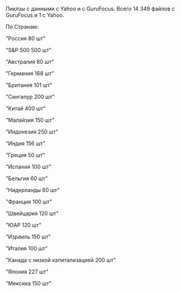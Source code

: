 Пиклзы с данными с Yahoo и с GuruFocus. Всего 14 349 файлов с GuruFocus и 1 с Yahoo. 

По Странам:

"Россия 80 шт"	

"S&P 500 500 шт"

"Австралия 80 шт"	

"Германия 168 шт"

"Британия 101 шт"	

"Сингапур 200 шт"

"Китай 400 шт"

"Малайзия 150 шт"

"Индонезия 250 шт"

"Индия 156 шт"

"Греция 50 шт"

"Испания 100 шт"

"Бельгия 60 шт"

"Нидерланды 60 шт"

"Франция 100 шт"

"Швейцария 120 шт"

"ЮАР 120 шт"

"Израиль 150 шт"	

"Италия 100 шт"

"Канада с низкой капитализацией 200 шт"

"Япония 227 шт"	

"Мексика 150 шт"
